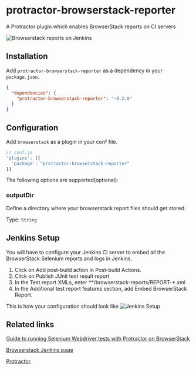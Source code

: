 # protractor-browserstack-reporter

A Protractor plugin which enables BrowserStack reports on CI servers

![Browserstack reports on Jenkins](screenshots/jenkins_report.png)

## Installation

Add `protractor-browserstack-reporter` as a dependency in your `package.json`.

```json
{
  "dependencies": {
    "protractor-browserstack-reporter": "~0.2.0"
  }
}
```

## Configuration

Add `browserstack` as a plugin in your conf file.

```js
// conf.js
'plugins': [{
  'package': "protractor-browserstack-reporter"
}]
```

The following options are supported(optional):

### outputDir
Define a directory where your browserstack report files should get stored.

Type: `String`<br>

## Jenkins Setup

You will have to configure your Jenkins CI server to embed all the BrowserStack Selenium reports and logs in Jenkins.
  1. Click on Add post-build action in Post-build Actions.
  2. Click on Publish JUnit test result report
  3. In the Test report XMLs, enter *\*/browserstack-reports/REPORT-\*.xml
  4. In the Additional test report features section, add Embed BrowserStack Report.

This is how your configuration should look like
![Jenkins Setup](screenshots/jenkins_setup.png)

## Related links

[Guide to running Selenium Webdriver tests with Protractor on BrowserStack](https://www.browserstack.com/automate/protractor)

[Browserstack Jenkins page](https://www.browserstack.com/automate/jenkins)

[Protractor](https://www.protractortest.org).

